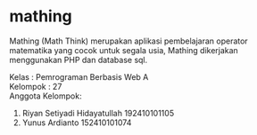# mathing

Mathing (Math Think) merupakan aplikasi pembelajaran operator matematika yang cocok untuk segala usia, Mathing dikerjakan menggunakan PHP dan database sql.

Kelas : Pemrograman Berbasis Web A <br>
Kelompok : 27 <br>
Anggota Kelompok:

1. Riyan Setiyadi Hidayatullah 192410101105
2. Yunus Ardianto 152410101074
